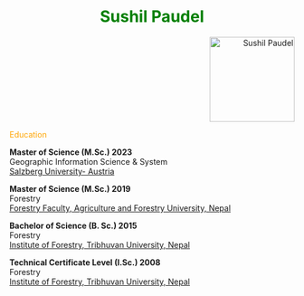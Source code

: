 <h1 style="text-align:center; color:green;"> Sushil Paudel</h1>

<p align="right">
<img src="/Users/macbookpro/Desktop/Profile Picture.jpg" width=150px height= 150px alt= "Sushil Paudel">
</p>

<h12 style ="text-align:left; color:orange;">Education</h2>

**Master of Science (M.Sc.) 2023**<br>
Geographic Information Science & System<br>
[Salzberg University- Austria](https://www.plus.ac.at/?lang=en)
 

**Master of Science (M.Sc.) 2019**<br>
Forestry<br>
[Forestry Faculty, Agriculture and Forestry University, Nepal](https://afu.edu.np/forestry/)
 

**Bachelor of Science (B. Sc.) 2015**<br>
Forestry<br>
[Institute of Forestry, Tribhuvan University, Nepal](https://iofhc.edu.np/)
 

**Technical Certificate Level (I.Sc.) 2008**<br>
Forestry<br>
[Institute of Forestry, Tribhuvan University, Nepal](https://iofhc.edu.np/)
